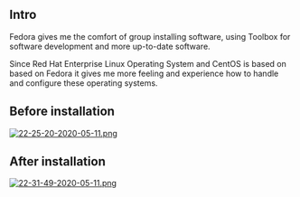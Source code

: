 ## Intro

Fedora gives me the comfort of group installing software, using Toolbox for software development and more up-to-date software.

Since Red Hat Enterprise Linux Operating System and CentOS is based on based on Fedora it gives me more feeling and experience how to handle and configure these operating systems.

## Before installation
[![22-25-20-2020-05-11.png](https://i.postimg.cc/02XxjG2x/22-25-20-2020-05-11.png)](https://postimg.cc/6yZF1vv1)

## After installation
[![22-31-49-2020-05-11.png](https://i.postimg.cc/TPzn6WWJ/22-31-49-2020-05-11.png)](https://postimg.cc/1gK80XB8)